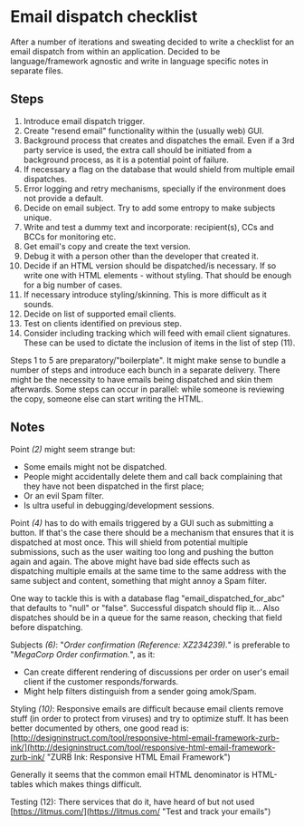 # Email dispatch checklist

After a number of iterations and sweating decided to write a checklist for
an email dispatch from within an application. Decided to be language/framework
agnostic and write in language specific notes in separate files.

## Steps

1. Introduce email dispatch trigger.
2. Create "resend email" functionality within the (usually web) GUI.
3. Background process that creates and dispatches the email. Even if a 3rd party service is used, the extra call should be initiated from a background process,
as it is a potential point of failure.
4. If necessary a flag on the database that would shield from multiple email dispatches.
5. Error logging and retry mechanisms, specially if the environment does not
provide a default.
6. Decide on email subject. Try to add some entropy to make subjects unique.
7. Write and test a dummy text and incorporate: recipient(s), CCs and BCCs for
monitoring etc.
7. Get email's copy and create the text version.
8. Debug it with a person other than the developer that created it.
9. Decide if an HTML version should be dispatched/is necessary. If so write one
with HTML elements - without styling. That should be enough for a big number
of cases.
10. If necessary introduce styling/skinning. This is more difficult as it sounds.
11. Decide on list of supported email clients.
12. Test on clients identified on previous step.
13. Consider including tracking which will feed with email client signatures.
These can be used to dictate the inclusion of items in the list of step (11).

Steps 1 to 5 are preparatory/"boilerplate". It might make sense to bundle a
number of steps and introduce each bunch in a separate delivery. There might
be the necessity to have emails being dispatched and skin them afterwards. Some
steps can occur in parallel: while someone is reviewing the copy, someone
else can start writing the HTML.

## Notes

Point *(2)* might seem strange but:

* Some emails might not be dispatched.
* People might accidentally delete them and call back complaining that they
have not been dispatched in the first place;
* Or an evil Spam filter.
* Is ultra useful in debugging/development sessions.

Point *(4)* has to do with emails triggered by a GUI such as submitting a button.
If that's the case there should be a mechanism that ensures that it is
dispatched at most once. This will shield from potential multiple submissions,
such as the user waiting too long and pushing the button again and again. The
above might have bad side effects such as dispatching multiple emails at the
same time to the same address with the same subject and content, something that
might annoy a Spam filter.

One way to tackle this is with a database flag "email_dispatched_for_abc" that defaults to "null" or "false". Successful dispatch should flip it... Also
dispatches should be in a queue for the same reason, checking that field before
dispatching.

Subjects *(6)*: "*Order confirmation (Reference: XZ234239).*" is preferable to
"*MegaCorp Order confirmation.*", as it:

* Can create different rendering of discussions per order on user's email client
if the customer responds/forwards.
* Might help filters distinguish from a sender going amok/Spam.

Styling *(10)*: Responsive emails are difficult because email clients remove stuff
(in order to protect from viruses) and try to optimize stuff. It has been better
documented by others, one good read is:
[http://designinstruct.com/tool/responsive-html-email-framework-zurb-ink/](http://designinstruct.com/tool/responsive-html-email-framework-zurb-ink/ "ZURB Ink: Responsive HTML Email Framework")

Generally it seems that the common email HTML denominator is HTML-tables
which makes things difficult.

Testing (12): There services that do it, have heard of but not used
[https://litmus.com/](https://litmus.com/ "Test and track your emails")
